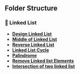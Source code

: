 ## Folder Structure

### 🔹 Linked List

- **[Design Linked List](./design-linked-list/)**
- **[Middle of Linked List](./middle-of-linkedlist/)**
- **[Reverse Linked List](./reverse-linkedlist/)**
- **[Linked List Cycle](./Linked-List-Cycle/)**
- **[Palindrome](./palindrome-linked-list/)**
- **[Remove Linked list Elements](./remove-linked-list-elements/)**
- **[Intersection of two linked list](./intersection-of-two-linked-list/)**
